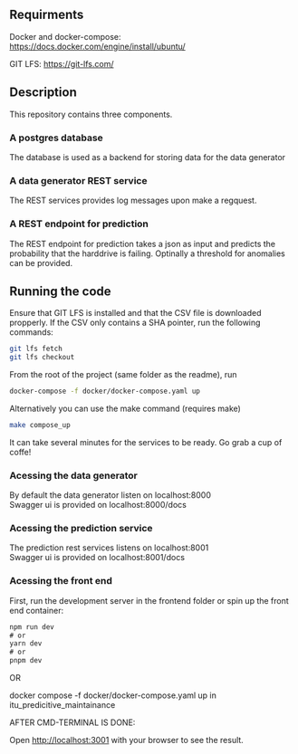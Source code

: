 ## Requirments 
Docker and docker-compose: https://docs.docker.com/engine/install/ubuntu/

GIT LFS: https://git-lfs.com/

## Description
This repository contains three components.
### A postgres database
The database is used as a backend for storing data for the data generator
### A data generator REST service
The REST services provides log messages upon make a regquest. 
### A REST endpoint for prediction
The REST endpoint for prediction takes a json as input and predicts the probability that the harddrive is failing. Optinally a threshold for anomalies can be provided.
## Running the code
Ensure that GIT LFS is installed and that the CSV file is downloaded propperly. If the CSV only contains a SHA pointer, run the following commands:

```bash
git lfs fetch
git lfs checkout
```

From the root of the project (same folder as the readme), run 
```bash
docker-compose -f docker/docker-compose.yaml up   
```
Alternatively you can use the make command (requires make)
```bash
make compose_up
```
It can take several minutes for the services to be ready. Go grab a cup of coffe!

### Acessing the data generator
By default the data generator listen on localhost:8000 <br>
Swagger ui is provided on localhost:8000/docs

### Acessing the prediction service
The prediction rest services listens on localhost:8001 <br>
Swagger ui is provided on localhost:8001/docs

### Acessing the front end

First, run the development server in the frontend folder or spin up the front end container:

```cmd terminal in the folder itu_predicitive_maintainance/frontend
npm run dev
# or
yarn dev
# or
pnpm dev
```

OR

docker compose -f docker/docker-compose.yaml up in itu_predicitive_maintainance

AFTER CMD-TERMINAL IS DONE:

Open [http://localhost:3001](http://localhost:3001) with your browser to see the result.

